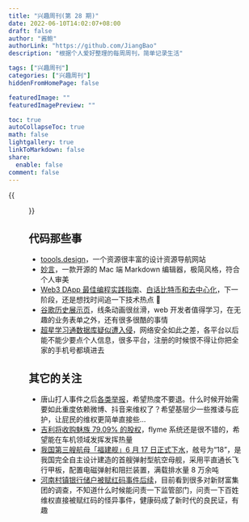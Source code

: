```yaml
---
title: "兴趣周刊(第 28 期)"
date: 2022-06-10T14:02:07+08:00
draft: false
author: "酱鲍"
authorLink: "https://github.com/JiangBao"
description: "根据个人爱好整理的每周周刊，简单记录生活"

tags: ["兴趣周刊"]
categories: ["兴趣周刊"]
hiddenFromHomePage: false

featuredImage: ""
featuredImagePreview: ""

toc: true
autoCollapseToc: true
math: false
lightgallery: true
linkToMarkdown: false
share:
  enable: false
comment: false
---
```


<!--more-->
{{<figure src="https://jiangbao-1258001083.cos.ap-shanghai.myqcloud.com/fujian003.jpeg" title="福建舰下水">}}

## 代码那些事
* [toools.design](https://www.toools.design/)，一个资源很丰富的设计资源导航网站
* [妙言](https://miaoyan.vercel.app/)，一款开源的 Mac 端 Markdown 编辑器，极简风格，符合个人审美
* [Web3 DApp 最佳编程实践指南](https://guoyu.mirror.xyz/RD-xkpoxasAU7x5MIJmiCX4gll3Cs0pAd5iM258S1Ek)、[白话比特币和去中心化](https://catcoding.me/p/bitcoin/)，下一阶段，还是想找时间追一下技术热点 🤔
* [谷歌历史展示页](https://www.google.com/search/howsearchworks/our-history/
)，线条动画很丝滑，web 开发者值得学习，在无趣的业务表单之外，还有很多很酷的事情
* [超星学习通数据库疑似遭入侵](https://www.v2ex.com/t/861016#reply78)，网络安全如此之差，各平台以后能不能少要点个人信息，很多平台，注册的时候恨不得让你把全家的手机号都填进去

## 其它的关注
* 唐山打人事件之后[各类举报](https://www.zhihu.com/question/537331783)，希望热度不要退。什么时候开始需要如此重度依赖微博、抖音来维权了？希望基层少一些推诿与庇护，让屁民的维权更简单直接些...
* [吉利将收购魅族 79.09% 的股权](https://finance.sina.com.cn/tech/2022-06-14/doc-imizmscu6713515.shtml)，flyme 系统还是很不错的，希望能在车机领域发挥发挥热量
* [我国第三艘航母「福建舰」6 月 17 日正式下水](https://news.sina.com.cn/c/2022-06-17/doc-imizirau8991652.shtml)，舷号为“18”，是我国完全自主设计建造的首艘弹射型航空母舰，采用平直通长飞行甲板，配置电磁弹射和阻拦装置，满载排水量 8 万余吨
* [河南村镇银行储户被赋红码事件后续](https://www.zhihu.com/question/538432589)，目前看到很多对新财富集团的调查，不知道什么时候能问责一下监管部门，问责一下百姓维权直接被赋红码的怪异事件，健康码成了新时代的良民证，有趣
